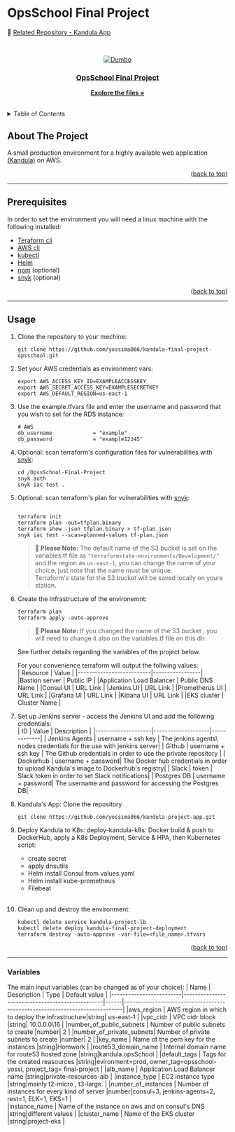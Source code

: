 # OpsSchool Final Project

<div id="top"></div>

:elephant: [Related Repository - Kandula App][kandula-app]

<br />
<div align="center">
  <a href="https://github.com/yossima066/kandula-final-project-opsschool.git">

![Dumbo](/assets/d4c22a8b5f806a7a4cf3742ae6d3639e.gif)

<h3 align="center">OpsSchool Final Project</h3>

  <p align="center">
    <a href="https://github.com/yossima066/kandula-final-project-opsschool.git"><strong>Explore the files »</strong></a>
    <br />
    <br />
  </p>
</div>

<!-- TABLE OF CONTENTS -->
<details>
  <summary>Table of Contents</summary>
  <ol>
    <li>
      <a href="#about-the-project">About The Project</a>
      <ul>
      </ul>
    </li>
    <li>
      <a href="#prerequisites">Prerequisites</a>
      <ul>
      </ul>
    </li>
    <li>
      <a href="#usage">Usage</a></li>
      <ul>
      </ul>
    </li>
    <li>
      <a href="#variables">Variables</a>
      <ul>
      </ul>
    </li>
  </ol>
</details>

<!-- ABOUT THE PROJECT -->

## About The Project

A small production environment for a highly available web application <a href="https://learn.hashicorp.com/tutorials/terraform/install-cli">(Kandula)</a> on AWS.

<p align="right">(<a href="#top">back to top</a>)</p>

---

<!-- Prerequisites -->

## Prerequisites

In order to set the environment you will need a linux machine with the following installed:

- <a href="https://learn.hashicorp.com/tutorials/terraform/install-cli">Teraform cli</a>
- <a href="https://docs.aws.amazon.com/cli/latest/userguide/getting-started-install.html">AWS cli</a>
- <a href="https://kubernetes.io/docs/tasks/tools/install-kubectl-linux/">kubectl</a>
- <a href="https://helm.sh/docs/intro/install/">Helm</a>
- <a href="https://docs.npmjs.com/downloading-and-installing-node-js-and-npm">npm</a> (optional)
- <a href="https://docs.snyk.io/snyk-cli/install-the-snyk-cli">snyk</a> (optional)

<p align="right">(<a href="#top">back to top</a>)</p>

---

<!-- USAGE EXAMPLES -->

## Usage

1. Clone the repository to your mechine:
   <br />
   ```
   git clone https://github.com/yossima066/kandula-final-project-opsschool.git
   ```
2. Set your AWS credentials as environment vars:
   <br />
   ```
   export AWS_ACCESS_KEY_ID=EXAMPLEACCESSKEY
   export AWS_SECRET_ACCESS_KEY=EXAMPLESECRETKEY
   export AWS_DEFAULT_REGION=us-east-1
   ```
3. Use the example.tfvars file and enter the username and password that you wish to set for the RDS instance:
   <br />
   ```
   # AWS
   db_username             = "example"
   db_password             = "example12345"
   ```
4. Optional: scan terraform's configuration files
   for vulnerabilities with <a href="https://docs.snyk.io/snyk-cli/install-the-snyk-cli">snyk</a>:
   <br />
   ```
   cd /OpssSchool-Final-Project
   snyk auth
   snyk iac test .
   ```
5. Optional: scan terraform's plan for vulnerabilities with <a href="https://docs.snyk.io/snyk-cli/install-the-snyk-cli">snyk</a>:
   <br />

   ```

   terraform init
   terraform plan -out=tfplan.binary
   terraform show -json tfplan.binary > tf-plan.json
   snyk iac test --scan=planned-values tf-plan.json
   ```

   > **📝 Please Note:**
   > The default name of the S3 bucket is set on the variables.tf file as `"terraformstate-environments/Development/"` and the region as `us-east-1`, you can change the name of your choice, just note that the name must be unique.<br />
   > Terraform's state for the S3 bucket will be saved locally on youre station.
   > <br />

6. Create the infrastructure of the environemnt:
   <br />

   ```
   terraform plan
   terraform apply -auto-approve
   ```

   > **📝 Please Note:**
   > If you changed the name of the S3 bucket , you will need to change it also on the variables.tf file on this dir.<br />

   See further details regarding the variables of the project below.
   <br />

   For your convenience terraform will output the follwing values:
   <br />
   | Resource | Value |
   |--------------------------|-----------------|
   |Bastion server | Public IP |
   |Application Load Balancer | Public DNS Name |
   |Consul UI | URL Link |
   |Jenkins UI | URL Link |
   |Prometherus UI | URL Link |
   |Grafana UI | URL Link |
   |Kibana UI | URL Link |
   |EKS cluster | Cluster Name |
   <br />

7. Set up Jenkins server - access the Jenkins UI and add the following credentials:
   <br />
   | ID | Value | Description |
   |--------------------|--------------------|-------------|
   | Jenkins Agents | username + ssh key | The jenkins agents\ nodes credentials for the use with jenkins server|
   | Github | username + ssh key | The Github credentials in order to use the private repository |
   | Dockerhub | username + password| The Docker hub credentials in order to upload Kandula's image to Dockerhub's registry|
   | Slack | token | Slack token in order to set Slack notifications|
   | Postgres DB | username + password| The username and password for accessing the Postgres DB|
   <br />
8. Kandula's App:
   Clone the repository
   <br />
   ```
   git clone https://github.com/yossima066/kandula-project-app.git
   ```
9. Deploy Kandula to K8s:
   deploy-kandula-k8s: Docker build & push to DockerHub, apply a K8s Deployment, Service & HPA,
   then Kubernetes script:

   - create secret
   - apply dnsutils
   - Helm install Consul from values.yaml
   - Helm install kube-prometheus
   - Filebeat

   <br />

10. Clean up and destroy the environment:
    ```
    kubectl delete service kandula-project-lb
    kubectl delete deploy kandula-final-project-deployment
    terraform destroy -auto-approve -var-file=<file_name>.tfvars
    ```

<p align="right">(<a href="#top">back to top</a>)</p>

---

<!-- VARIABLES -->

### Variables

The main input variables (can be changed as of your choice):
| Name | Description | Type | Default value |
|-------------------------|-------------------------------------------------|------|-----------------------------------------------------------------------------|
|aws_region | AWS region in which to deploy the infrastructure|string| us-east-1 |
|vpc_cidr | VPC cidr block |string| 10.0.0.0\16 |
|number_of_public_subnets | Number of public subnets to create |number| 2 |
|number_of_private_subnets| Number of private subnets to create |number| 2 |
|key_name | Name of the pem key for the instances |string|Homwork |
|route53_domain_name | Internal domain name for route53 hosted zone |string|kandula.opsSchool |
|default_tags | Tags for the created reasources |string|evironment=prod, owner_tag=opsschool-yossi, project_tag= final-project |
|alb_name | Application Load Balancer name |string|private-resources-alb |
|instance_type | EC2 instance type |string|mainly t2-micro , t3-large. |
|number_of_instances | Number of instances for every kind of server |number|consul=3, jenkins-agents=2, rest=1, ELK=1, EKS=1 |  
|instance_name | Name of the instance on aws and on consul's DNS |string|different values |
|cluster_name | Name of the EKS cluster |string|project-eks |

<!-- MARKDOWN LINKS & IMAGES -->

[kandula-app]: https://github.com/yossima066/kandula-project-app.git
